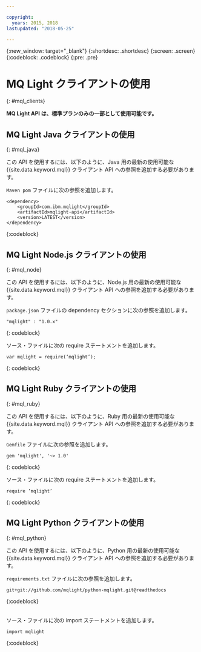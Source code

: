 ```yaml
---

copyright:
  years: 2015, 2018
lastupdated: "2018-05-25"

---
```


{:new_window: target="_blank"}
{:shortdesc: .shortdesc}
{:screen: .screen}
{:codeblock: .codeblock}
{:pre: .pre}

# MQ Light クライアントの使用
{: #mql_clients}

**MQ Light API は、標準プランのみの一部として使用可能です。**
<br/>
## MQ Light Java クライアントの使用
{: #mql_java}

この API を使用するには、以下のように、Java 用の最新の使用可能な {{site.data.keyword.mql}} クライアント API への参照を追加する必要があります。

<code>Maven pom</code> ファイルに次の参照を追加します。

```
<dependency>
    <groupId>com.ibm.mqlight</groupId>
    <artifactId>mqlight-api</artifactId>
    <version>LATEST</version>
</dependency>
```
{:codeblock}

<!-- 12/11/18: info was in eventstreams102.md, moved because of doc app changes -->

## MQ Light Node.js クライアントの使用 
{: #mql_node}


この API を使用するには、以下のように、Node.js 用の最新の使用可能な {{site.data.keyword.mql}} クライアント API への参照を追加する必要があります。

<code>package.json</code> ファイルの dependency セクションに次の参照を追加します。

<pre class="pre"><code>"mqlight" : "1.0.x"</code></pre>
{: codeblock}

ソース・ファイルに次の require ステートメントを追加します。

<pre class="pre"><code>var mqlight = require(&lsquo;mqlight&rsquo;);</code></pre>
{: codeblock}

<!-- 14/11/18: info was in eventstreams103.md, moved because of doc app changes -->

## MQ Light Ruby クライアントの使用
{: #mql_ruby}


この API を使用するには、以下のように、Ruby 用の最新の使用可能な {{site.data.keyword.mql}} クライアント API への参照を追加する必要があります。

<code>Gemfile</code> ファイルに次の参照を追加します。

```
gem 'mqlight', '~> 1.0'
```
{: codeblock}

ソース・ファイルに次の require ステートメントを追加します。

<pre class="pre"><code>require &lsquo;mqlight&rsquo;</code></pre>
{: codeblock}

<!-- 14/11/18: info was in eventstreams101.md, moved because of doc app changes -->

## MQ Light Python クライアントの使用
{: #mql_python}

この API を使用するには、以下のように、Python 用の最新の使用可能な {{site.data.keyword.mql}} クライアント API への参照を追加する必要があります。

<code>requirements.txt</code> ファイルに次の参照を追加します。

```
git+git://github.com/mqlight/python-mqlight.git@readthedocs
```
{:codeblock}

<br>
ソース・ファイルに次の import ステートメントを追加します。

```
import mqlight
```
{:codeblock}
<!-- Comment from Andrew
Instructions for getting started, with links for more info
Simple send source and receive source in-line

-->
